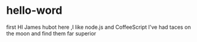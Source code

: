 # hello-word
first 
HI James
hubot  here ,I  like  node.js  and  CoffeeScript
I've  had taces on the moon and  find them far superior
